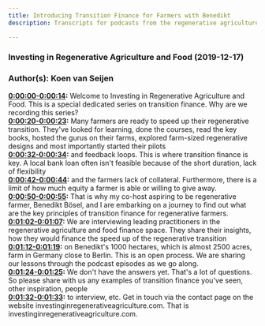 ```yaml
---
title: Introducing Transition Finance for Farmers with Benedikt
description: Transcripts for podcasts from the regenerative agriculture space. Search and find episodes and timestamps.

---
```


### Investing in Regenerative Agriculture and Food  (2019-12-17)  
### Author(s): Koen van Seijen  

**[0:00:00-0:00:14](https://www.investinginregenerativeagriculture.com/transition-finance-series/#t=0:00:00):**  Welcome to Investing in Regenerative Agriculture and Food.  This is a special dedicated series on transition finance.  Why are we recording this series?  
**[0:00:20-0:00:23](https://www.investinginregenerativeagriculture.com/transition-finance-series/#t=0:00:20):**  Many farmers are ready to speed up their regenerative transition.  They've looked for learning, done the courses, read the key books, hosted the gurus on their  farms, explored farm-sized regenerative designs and most importantly started their pilots  
**[0:00:32-0:00:34](https://www.investinginregenerativeagriculture.com/transition-finance-series/#t=0:00:32):**  and feedback loops.  This is where transition finance is key.  A local bank loan often isn't feasible because of the short duration, lack of flexibility  
**[0:00:42-0:00:44](https://www.investinginregenerativeagriculture.com/transition-finance-series/#t=0:00:42):**  and the farmers lack of collateral.  Furthermore, there is a limit of how much equity a farmer is able or willing to give  away.  
**[0:00:50-0:00:55](https://www.investinginregenerativeagriculture.com/transition-finance-series/#t=0:00:50):**  That is why my co-host aspiring to be regenerative farmer, Benedikt Bösel, and I are embarking  on a journey to find out what are the key principles of transition finance for regenerative  farmers.  
**[0:01:02-0:01:07](https://www.investinginregenerativeagriculture.com/transition-finance-series/#t=0:01:02):**  We are interviewing leading practitioners in the regenerative agriculture and food finance  space.  They share their insights, how they would finance the speed up of the regenerative transition  
**[0:01:12-0:01:19](https://www.investinginregenerativeagriculture.com/transition-finance-series/#t=0:01:12):**  on Benedikt's 1000 hectares, which is almost 2500 acres, farm in Germany close to Berlin.  This is an open process.  We are sharing our lessons through the podcast episodes as we go along.  
**[0:01:24-0:01:25](https://www.investinginregenerativeagriculture.com/transition-finance-series/#t=0:01:24):**  We don't have the answers yet.  That's a lot of questions.  So please share with us any examples of transition finance you've seen, other inspiration, people  
**[0:01:32-0:01:33](https://www.investinginregenerativeagriculture.com/transition-finance-series/#t=0:01:32):**  to interview, etc.  Get in touch via the contact page on the website investinginregenerativeagriculture.com.  That is investinginregenerativeagriculture.com.  